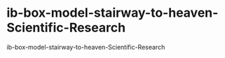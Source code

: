 # ib-box-model-stairway-to-heaven-Scientific-Research
ib-box-model-stairway-to-heaven-Scientific-Research
